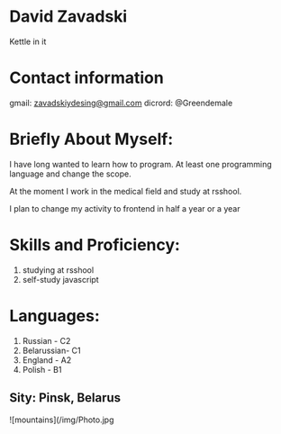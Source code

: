 # David Zavadski 

 Kettle in it

# Contact information
gmail: zavadskiydesing@gmail.com
dicrord: @Greendemale

# Briefly About Myself:

I have long wanted to learn how to program. At least one programming language and change the scope.

At the moment I work in the medical field and study at rsshool.

I plan to change my activity to frontend in half a year or a year

# Skills and Proficiency:
1. studying at rsshool
2. self-study javascript

# Languages:
1. Russian - C2
2. Belarussian- C1
3. England - A2
4. Polish - B1

## Sity: Pinsk, Belarus

![mountains](/img/Photo.jpg